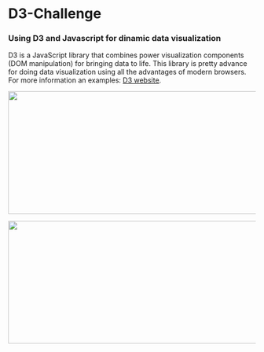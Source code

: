 # D3-Challenge
### Using D3 and Javascript for dinamic data visualization 

D3 is a JavaScript library that combines power visualization components (DOM manipulation) for bringing data to life. This library is pretty advance for doing data visualization using all the advantages of modern browsers. 
For more information an examples: <a href="https://d3js.org/">D3 website</a>.

<p align="center">
  <img width="560" height="250" src="https://github.com/mariasierralizarazo/D3-Challenge/blob/master/figures/final.gif?raw=true">
</p>

<p align="center">
  <img width="560" height="250" src="https://github.com/mariasierralizarazo/D3-Challenge/blob/master/figures/tooltip.gif?raw=true">
</p>

